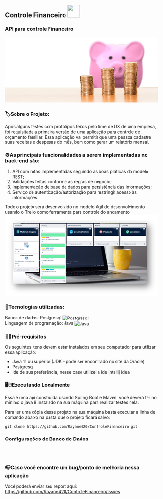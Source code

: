 ## Controle Financeiro <img src="https://user-images.githubusercontent.com/79534537/155774924-221e28ac-9b60-4de2-bc62-592db1602e3f.png" data-canonical-src="https://user-images.githubusercontent.com/79534537/155774924-221e28ac-9b60-4de2-bc62-592db1602e3f.png" width="40" height="40"/>
### API para controle Financeiro

![imagem de um confre de porquinho e algumas moedas a sua frente](https://github.com/Rayane420/ControleFinanceiro/blob/master/orcamento.png)

### 🏷️Sobre o Projeto:

Após alguns testes com protótipos feitos pelo time de UX de uma empresa, foi requisitada a primeira versão de uma aplicação para controle de orçamento familiar. Essa aplicação vai permitir que uma pessoa cadastre suas receitas e despesas do mês, bem como gerar um relatório mensal.

### ⚙️As principais funcionalidades a serem implementadas no back-end são:

1. API com rotas implementadas seguindo as boas práticas do modelo REST;
2. Validações feitas conforme as regras de negócio;
3. Implementação de base de dados para persistência das informações;
4. Serviço de autenticação/autorização para restringir acesso às informações.



Todo o projeto será desenvolvido no modelo Agil de desenvolvimento usando o Trello como ferramenta para controle do andamento:
![print do trello com o controle do projeto](https://github.com/Rayane420/ControleFinanceiro/blob/main/trello.png)

### 🚀Tecnologias utilizadas:

Banco de dados:  Postgresql <img align="center" alt="Postgresql" height="30" width="40" src="https://cdn.jsdelivr.net/gh/devicons/devicon/icons/postgresql/postgresql-original.svg"> <br>
Linguagem de programação: Java <img align="center" alt="Java" height="30" width="40" src="https://cdn.jsdelivr.net/gh/devicons/devicon/icons/java/java-original-wordmark.svg">


### 🚨🔧Pré-requisitos 
Os seguintes itens devem estar instalados em seu computador para utilizar essa aplicação:
- Java 11 ou superior (JDK - pode ser encontrado no site da Oracle)
- Postgresql
- Ide de sua preferência, nesse caso utilizei a ide intellij idea

### 🖥️🖱️Executando Localmente
Essa é uma api construída usando Spring Boot e Maven, você deverá ter no mínimo o java 8 instalado na sua máquina para realizar testes nela.

Para ter uma cópia desse projeto na sua máquina basta executar a linha de comando abaixo na pasta que o projeto ficará salvo:

```
git clone https://github.com/Rayane420/ControleFinanceiro.git
```

### Configurações de Banco de Dados
<br>
<br>

### 📭Caso você encontre um bug/ponto de melhoria nessa aplicação

Você poderá enviar seu report aqui: https://github.com/Rayane420/ControleFinanceiro/issues

